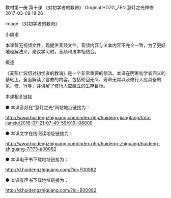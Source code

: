 教材第一册 第十课 《对初学者的教诲》
Original HDZG_ZEN 慧灯之光禅修 2017-03-09 18:26


Image
《对初学者的教诲》

 小编语 

本课暂无视频文件，现提供音频文件。音频内容与法本内容不完全一致，为了更好地理解法义，建议学习时，音频和法本相结合。

概述


《麦彭仁波切对初学者的教诲》是一个非常重要的修法。本课在明晰初学者涵义的基础上，全面解读了言教的内容，包括轮回无义、寿命无常以及修行人应具备的见、修、行等，并讲解了修行人应建立的生存目标。







 本课相关链接 

●  本课音频在“慧灯之光“网站地址链接为：

http://www.huidengzhiguang.com/index.php/huideng-jiangtang/fofa-jianxiu/2016-07-21-07-49-59/919-l06009



●  本课文字在线阅读地址链接为：

http://www.huidengzhiguang.com/index.php/huideng-zhiguang/huideng-zhiguang-7/173-a00082



●  本课电子书下载地址链接为：

http://d.huidengzhiguang.com/?id=F00082



●  本课有声书下载地址链接为：

http://d.huidengzhiguang.com/?id=B00082